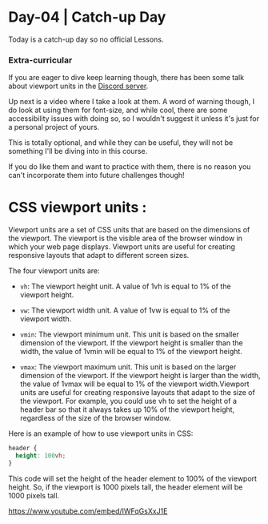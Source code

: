 # Day-04 | Catch-up Day

Today is a catch-up day so no official Lessons.
### Extra-curricular

If you are eager to dive keep learning though, there has been some talk about viewport units in the [Discord server](https://discord.gg/9w5M4uAK).

Up next is a video where I take a look at them. A word of warning though, I do look at using them for font-size, and while cool, there are some accessibility issues with doing so, so I wouldn't suggest it unless it's just for a personal project of yours.

This is totally optional, and while they can be useful, they will not be something I'll be diving into in this course.

If you do like them and want to practice with them, there is no reason you can't incorporate them into future challenges though!

# CSS viewport units :

Viewport units are a set of CSS units that are based on the dimensions of the viewport. The viewport is the visible area of the browser window in which your web page displays. Viewport units are useful for creating responsive layouts that adapt to different screen sizes.

The four viewport units are:

- `vh`: The viewport height unit. A value of 1vh is equal to 1% of the viewport height.

- `vw`: The viewport width unit. A value of 1vw is equal to 1% of the viewport width.

- `vmin`: The viewport minimum unit. This unit is based on the smaller dimension of the viewport. If the viewport height is smaller than the width, the value of 1vmin will be equal to 1% of the viewport height.

- `vmax`: The viewport maximum unit. This unit is based on the larger dimension of the viewport. If the viewport height is larger than the width, the value of 1vmax will be equal to 1% of the viewport width.Viewport units are useful for creating responsive layouts that adapt to the size of the viewport. For example, you could use vh to set the height of a header bar so that it always takes up 10% of the viewport height, regardless of the size of the browser window.

Here is an example of how to use viewport units in CSS:
```css
header {
  height: 100vh;
}
```

This code will set the height of the header element to 100% of the viewport height. So, if the viewport is 1000 pixels tall, the header element will be 1000 pixels tall.

https://www.youtube.com/embed/IWFqGsXxJ1E